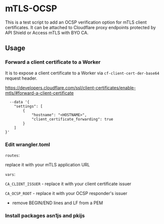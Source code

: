 
 # mTLS-OCSP

This is a test script to add an OCSP verification option for mTLS client certificates. It can be attached to Cloudflare proxy endpoints protected by API Shield or Access mTLS with BYO CA.

## Usage

### Forward a client certificate to a Worker

It is to expose a client certificate to a Worker via `cf-client-cert-der-base64` request header.

https://developers.cloudflare.com/ssl/client-certificates/enable-mtls/#forward-a-client-certificate
```
  --data '{
    "settings": [
        {
            "hostname": "<HOSTNAME>",
            "client_certificate_forwarding": true
        }
    ]
}'
```


### Edit wrangler.toml

`routes`:

replace it with your mTLS application URL

`vars`: 

`CA_CLIENT_ISSUER` - replace it with your client certificate issuer

`CA_OCSP_ROOT` - replace it with your OCSP responder's issuer

* remove BEGIN/END lines and LF from a PEM


### Install packages asn1js and pkijs


